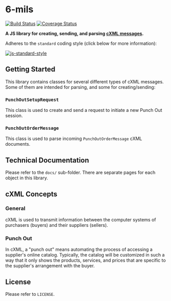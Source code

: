 # 6-mils

[![Build Status](https://travis-ci.org/DPassarelli/6-mils.svg?branch=master)](https://travis-ci.org/DPassarelli/6-mils)
[![Coverage Status](https://coveralls.io/repos/github/DPassarelli/6-mils/badge.svg?branch=master)](https://coveralls.io/github/DPassarelli/6-mils?branch=master)

**A JS library for creating, sending, and parsing [cXML messages](http://cxml.org).**

Adheres to the `standard` coding style (click below for more information):

[![js-standard-style](https://cdn.rawgit.com/feross/standard/master/badge.svg)](https://github.com/feross/standard#javascript-standard-style)


## Getting Started

This library contains classes for several different types of cXML messages. Some of them are intended for parsing, and some for creating/sending:

### `PunchOutSetupRequest`

This class is used to create and send a request to initiate a new Punch Out session.

### `PunchOutOrderMessage`

This class is used to parse incoming `PunchOutOrderMessage` cXML documents.


## Technical Documentation

Please refer to the `docs/` sub-folder. There are separate pages for each object in this library.


## cXML Concepts

### General

cXML is used to transmit information between the computer systems of purchasers (buyers) and their suppliers (sellers).

### Punch Out

In cXML, a "punch out" means automating the process of accessing a supplier's online catalog. Typically, the catalog will be customized in such a way that it only shows the products, services, and prices that are specific to the supplier's arrangement with the buyer. 


## License

Please refer to `LICENSE`.
